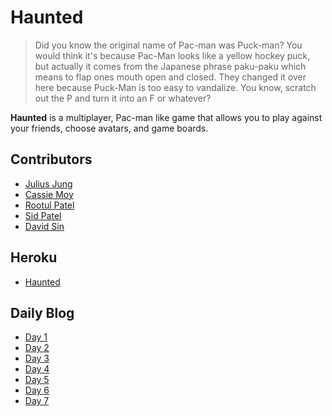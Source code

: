Haunted
=======

> Did you know the original name of Pac-man was Puck-man? You would think it's because Pac-Man looks like a yellow hockey puck, but actually it comes from the Japanese phrase paku-paku which means to flap ones mouth open and closed. They changed it over here because Puck-Man is too easy to vandalize. You know, scratch out the P and turn it into an F or whatever?

**Haunted** is a multiplayer, Pac-man like game that allows you to play against your friends, choose avatars, and game boards.

## Contributors

  * [Julius Jung](https://github.com/juljun14)
  * [Cassie Moy](https://github.com/cassiemoy)
  * [Rootul Patel](https://github.com/rootulp)
  * [Sid Patel](https://github.com/sidpatel13)
  * [David Sin](https://github.com/dabeeya)

## Heroku

  * [Haunted](http://haunted-game.herokuapp.com/)

## Daily Blog

  * [Day 1](http://juliusjung.info/blog/2014/08/14/haunted-day-1/)
  * [Day 2](http://juliusjung.info/blog/2014/08/14/haunted-day-2/)
  * [Day 3](http://juliusjung.info/blog/2014/08/15/haunted-day-3/)
  * [Day 4](http://juliusjung.info/blog/2014/08/16/haunted-day-4/)
  * [Day 5](http://juliusjung.info/blog/2014/08/17/haunted-day-5/)
  * [Day 6](http://juliusjung.info/blog/2014/08/19/haunted-day-6/)
  * [Day 7](http://juliusjung.info/blog/2014/08/20/haunted-day-7/)
